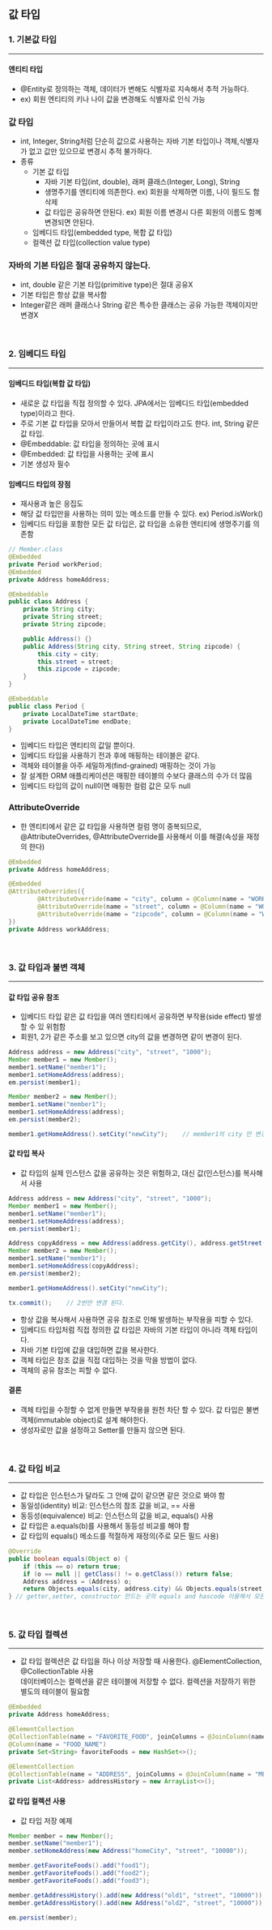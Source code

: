 ## 값 타입

### 1. 기본값 타입
___
#### 엔티티 타입
- @Entity로 정의하는 객체, 데이터가 변해도 식별자로 지속해서 추적 가능하다.   
- ex) 회원 엔티티의 키나 나이 값을 변경해도 식별자로 인식 가능

### 값 타입
- int, Integer, String처럼 단순히 값으로 사용하는 자바 기본 타입이나 객체,식별자가 없고 값만 있으므로 변경시 추적 불가하다.
- 종류
    - 기본 값 타입
        - 자바 기본 타입(int, double), 래퍼 클래스(Integer, Long), String
        - 생명주기를 엔티티에 의존한다. ex) 회원을 삭제하면 이름, 나이 필드도 함 삭제
        - 값 타입은 공유하면 안된다. ex) 회원 이름 변경시 다른 회원의 이름도 함꼐 변경되면 안된다.
    - 임베디드 타입(embedded type, 복합 값 타입)
    - 컬렉션 값 타입(collection value type)

### 자바의 기본 타입은 절대 공유하지 않는다.
* int, double 같은 기본 타입(primitive type)은 절대 공유X
* 기본 타입은 항상 값을 복사함
* Integer같은 래퍼 클래스나 String 같은 특수한 클래스는 공유 가능한 객체이지만 변경X

<br>

### 2. 임베디드 타입
___
#### 임베디드 타입(복합 값 타입)
- 새로운 값 타입을 직접 정의할 수 있다. JPA에서는 임베디드 타입(embedded type)이라고 한다.
- 주로 기본 값 타입을 모아서 만들어서 복합 값 타입이라고도 한다. int, String 같은 값 타입.
- @Embeddable: 값 타입을 정의하는 곳에 표시
- @Embedded: 값 타입을 사용하는 곳에 표시
- 기본 생성자 필수

#### 임베디드 타입의 장점
- 재사용과 높은 응집도
- 해당 값 타입만을 사용하는 의미 있는 메소드를 만들 수 있다. ex) Period.isWork()
- 임베디드 타입을 포함한 모든 값 타입은, 값 타입을 소유한 엔티티에 생명주기를 의존함

```java
// Member.class
@Embedded
private Period workPeriod;
@Embedded
private Address homeAddress;

@Embeddable
public class Address {
    private String city;
    private String street;
    private String zipcode;

    public Address() {}
    public Address(String city, String street, String zipcode) {
        this.city = city;
        this.street = street;
        this.zipcode = zipcode;
    }
}

@Embeddable
public class Period {
    private LocalDateTime startDate;
    private LocalDateTime endDate;
}
```

- 임베디드 타입은 엔티티의 값일 뿐이다.
- 임베디드 타입을 사용하기 전과 후에 매핑하는 테이블은 같다.
- 객체와 테이블을 아주 세밀하게(find-grained) 매핑하는 것이 가능
- 잘 설계한 ORM 애플리케이션은 매핑한 테이블의 수보다 클래스의 수가 더 많음
- 임베디드 타입의 값이 null이면 매핑한 컬럼 값은 모두 null

### AttributeOverride
- 한 엔티티에서 같은 값 타입을 사용하면 컬럼 명이 중복되므로, @AttributeOverrides, @AttributeOverride를 사용해서 이를 해결(속성을 재정의 한다)
```java
@Embedded
private Address homeAddress;

@Embedded
@AttributeOverrides({
        @AttributeOverride(name = "city", column = @Column(name = "WORK_CITY")),
        @AttributeOverride(name = "street", column = @Column(name = "WORK_STREET")),
        @AttributeOverride(name = "zipcode", column = @Column(name = "WORK_ZIPCODE"))
})
private Address workAddress;
```

<br>

### 3. 값 타입과 불변 객체
___
#### 값 타입 공유 참조
- 임베디드 타입 같은 값 타입을 여러 엔티티에서 공유하면 부작용(side effect) 발생할 수 있 위험함
- 회원1, 2가 같은 주소를 보고 있으면 city의 값을 변경하면 같이 변경이 된다.
```java
Address address = new Address("city", "street", "1000");
Member member1 = new Member();
member1.setName("member1");
member1.setHomeAddress(address);
em.persist(member1);

Member member2 = new Member();
member1.setName("member1");
member1.setHomeAddress(address);
em.persist(member2);

member1.getHomeAddress().setCity("newCity");    // member1의 city 만 변경하고 싶은데 실제로 돌려보면 member1,2가 둘다 변경된다.
```

#### 값 타입 복사
- 값 타입의 실제 인스턴스 값을 공유하는 것은 위험하고, 대신 값(인스턴스)를 복사해서 사용
```java
Address address = new Address("city", "street", "1000");
Member member1 = new Member();
member1.setName("member1");
member1.setHomeAddress(address);
em.persist(member1);

Address copyAddress = new Address(address.getCity(), address.getStreet(), address.getZipcode());
Member member2 = new Member();
member1.setName("member1");
member1.setHomeAddress(copyAddress);
em.persist(member2);

member1.getHomeAddress().setCity("newCity");

tx.commit();    // 2번만 변경 된다.
```
- 항상 값을 복사해서 사용하면 공유 참조로 인해 발생하는 부작용을 피할 수 있다.
- 임베디드 타입처럼 직접 정의한 값 타입은 자바의 기본 타입이 아니라 객체 타입이다.
- 자바 기본 타입에 값을 대입하면 값을 복사한다.
- 객체 타입은 참조 값을 직접 대입하는 것을 막을 방법이 없다.
- 객체의 공유 참조는 피할 수 없다.

#### 결론
- 객체 타입을 수정할 수 없게 만들면 부작용을 원천 차단 할 수 있다. 값 타입은 불변 객체(immutable object)로 설계 해야한다.
- 생성자로만 값을 설정하고 Setter를 만들지 않으면 된다.

<br>

### 4. 값 타입 비교
___
- 값 타입은 인스턴스가 달라도 그 안에 값이 같으면 같은 것으로 봐야 함
- 동일성(identity) 비교: 인스턴스의 참조 값을 비교, == 사용
- 동등성(equivalence) 비교: 인스턴스의 값을 비교, equals() 사용
- 값 타입은 a.equals(b)를 사용해서 동등성 비교를 해야 함
- 값 타입의 equals() 메소드를 적절하게 재정의(주로 모든 필드 사용)

```java
@Override
public boolean equals(Object o) {
    if (this == o) return true;
    if (o == null || getClass() != o.getClass()) return false;
    Address address = (Address) o;
    return Objects.equals(city, address.city) && Objects.equals(street, address.street) && Objects.equals(zipcode, address.zipcode);
} // getter,setter, constructor 만드는 곳의 equals and hascode 이용해서 모든필드로 생성
```

<br>

### 5. 값 타입 컬렉션
___
- 값 타입 컬렉션은 값 타입을 하나 이상 저장할 때 사용한다. @ElementCollection, @CollectionTable 사용   
  데이터베이스는 컬렉션을 같은 테이블에 저장할 수 없다. 컬렉션을 저장하기 위한 별도의 테이블이 필요함
```java
@Embedded
private Address homeAddress;

@ElementCollection
@CollectionTable(name = "FAVORITE_FOOD", joinColumns = @JoinColumn(name = "MEMBER_ID"))  // 테이블 명
@Column(name = "FOOD_NAME")
private Set<String> favoriteFoods = new HashSet<>();

@ElementCollection
@CollectionTable(name = "ADDRESS", joinColumns = @JoinColumn(name = "MEMBER_ID"))
private List<Address> addressHistory = new ArrayList<>();
```

#### 값 타입 컬렉션 사용
- 값 타입 저장 예제
```java
Member member = new Member();
member.setName("member1");
member.setHomeAddress(new Address("homeCity", "street", "10000"));

member.getFavoriteFoods().add("food1");
member.getFavoriteFoods().add("food2");
member.getFavoriteFoods().add("food3");

member.getAddressHistory().add(new Address("old1", "street", "10000"));
member.getAddressHistory().add(new Address("old2", "street", "10000"));

em.persist(member);
```
